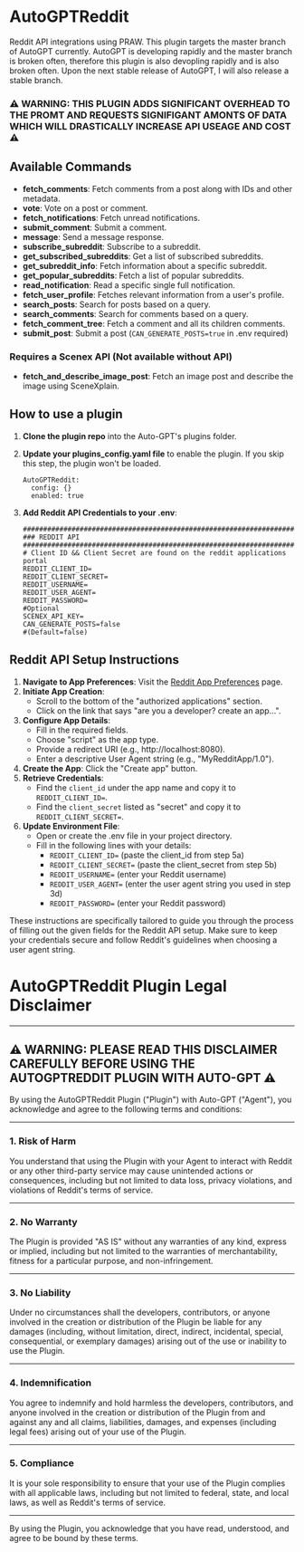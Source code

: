 # AutoGPTReddit

Reddit API integrations using PRAW.
This plugin targets the master branch of AutoGPT currently. AutoGPT is developing rapidly and the master branch is broken often, therefore this plugin is also devopling rapidly and is also broken often. Upon the next stable release of AutoGPT, I will also release a stable branch. 

### :warning: WARNING: THIS PLUGIN ADDS SIGNIFICANT OVERHEAD TO THE PROMT AND REQUESTS SIGNIFIGANT AMONTS OF DATA WHICH WILL DRASTICALLY INCREASE API USEAGE AND COST :warning:

## Available Commands

- **fetch_comments**: Fetch comments from a post along with IDs and other metadata.
- **vote**: Vote on a post or comment.
- **fetch_notifications**: Fetch unread notifications.
- **submit_comment**: Submit a comment.
- **message**: Send a message response.
- **subscribe_subreddit**: Subscribe to a subreddit.
- **get_subscribed_subreddits**: Get a list of subscribed subreddits.
- **get_subreddit_info**: Fetch information about a specific subreddit.
- **get_popular_subreddits**: Fetch a list of popular subreddits.
- **read_notification**: Read a specific single full notification.
- **fetch_user_profile**: Fetches relevant information from a user's profile.
- **search_posts**: Search for posts based on a query.
- **search_comments**: Search for comments based on a query.
- **fetch_comment_tree**: Fetch a comment and all its children comments.
- **submit_post**: Submit a post (`CAN_GENERATE_POSTS=true` in .env required)

### Requires a Scenex API (Not available without API)
- **fetch_and_describe_image_post**: Fetch an image post and describe the image using SceneXplain.

## How to use a plugin

1. **Clone the plugin repo** into the Auto-GPT's plugins folder.
2. **Update your plugins_config.yaml file** to enable the plugin. If you skip this step, the plugin won't be loaded.

    ```shell
    AutoGPTReddit:
      config: {}
      enabled: true
    ```

3. **Add Reddit API Credentials to your .env**:

    ```shell
    ################################################################################
    ### REDDIT API
    ################################################################################
    # Client ID && Client Secret are found on the reddit applications portal
    REDDIT_CLIENT_ID=
    REDDIT_CLIENT_SECRET=
    REDDIT_USERNAME=
    REDDIT_USER_AGENT=
    REDDIT_PASSWORD=
    #Optional
    SCENEX_API_KEY=
    CAN_GENERATE_POSTS=false
    #(Default=false)
    ```

## Reddit API Setup Instructions

1. **Navigate to App Preferences**: Visit the [Reddit App Preferences](https://www.reddit.com/prefs/apps/) page.
2. **Initiate App Creation**:
    - Scroll to the bottom of the "authorized applications" section.
    - Click on the link that says "are you a developer? create an app...".
3. **Configure App Details**:
    - Fill in the required fields.
    - Choose "script" as the app type.
    - Provide a redirect URI (e.g., http://localhost:8080).
    - Enter a descriptive User Agent string (e.g., "MyRedditApp/1.0").
4. **Create the App**: Click the "Create app" button.
5. **Retrieve Credentials**:
    - Find the `client_id` under the app name and copy it to `REDDIT_CLIENT_ID=`.
    - Find the `client_secret` listed as "secret" and copy it to `REDDIT_CLIENT_SECRET=`.
6. **Update Environment File**:
    - Open or create the .env file in your project directory.
    - Fill in the following lines with your details:
        - `REDDIT_CLIENT_ID=` (paste the client_id from step 5a)
        - `REDDIT_CLIENT_SECRET=` (paste the client_secret from step 5b)
        - `REDDIT_USERNAME=` (enter your Reddit username)
        - `REDDIT_USER_AGENT=` (enter the user agent string you used in step 3d)
        - `REDDIT_PASSWORD=` (enter your Reddit password)

These instructions are specifically tailored to guide you through the process of filling out the given fields for the Reddit API setup. Make sure to keep your credentials secure and follow Reddit's guidelines when choosing a user agent string.



# AutoGPTReddit Plugin Legal Disclaimer

---

## :warning: WARNING: PLEASE READ THIS DISCLAIMER CAREFULLY BEFORE USING THE AUTOGPTREDDIT PLUGIN WITH AUTO-GPT :warning:

By using the AutoGPTReddit Plugin ("Plugin") with Auto-GPT ("Agent"), you acknowledge and agree to the following terms and conditions:

---

### 1. Risk of Harm

You understand that using the Plugin with your Agent to interact with Reddit or any other third-party service may cause unintended actions or consequences, including but not limited to data loss, privacy violations, and violations of Reddit's terms of service.

---

### 2. No Warranty

The Plugin is provided "AS IS" without any warranties of any kind, express or implied, including but not limited to the warranties of merchantability, fitness for a particular purpose, and non-infringement.

---

### 3. No Liability

Under no circumstances shall the developers, contributors, or anyone involved in the creation or distribution of the Plugin be liable for any damages (including, without limitation, direct, indirect, incidental, special, consequential, or exemplary damages) arising out of the use or inability to use the Plugin.

---

### 4. Indemnification

You agree to indemnify and hold harmless the developers, contributors, and anyone involved in the creation or distribution of the Plugin from and against any and all claims, liabilities, damages, and expenses (including legal fees) arising out of your use of the Plugin.

---

### 5. Compliance

It is your sole responsibility to ensure that your use of the Plugin complies with all applicable laws, including but not limited to federal, state, and local laws, as well as Reddit's terms of service.

---

By using the Plugin, you acknowledge that you have read, understood, and agree to be bound by these terms.



